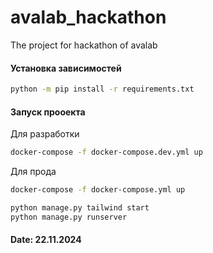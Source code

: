 # avalab_hackathon
The project for hackathon of avalab 

#### Установка зависимостей
```bash
python -m pip install -r requirements.txt
```
#### Запуск прооекта

Для разработки
```bash
docker-compose -f docker-compose.dev.yml up
```

Для прода
```bash
docker-compose -f docker-compose.yml up
```

```python
python manage.py tailwind start
python manage.py runserver
```
#### Date: 22.11.2024
